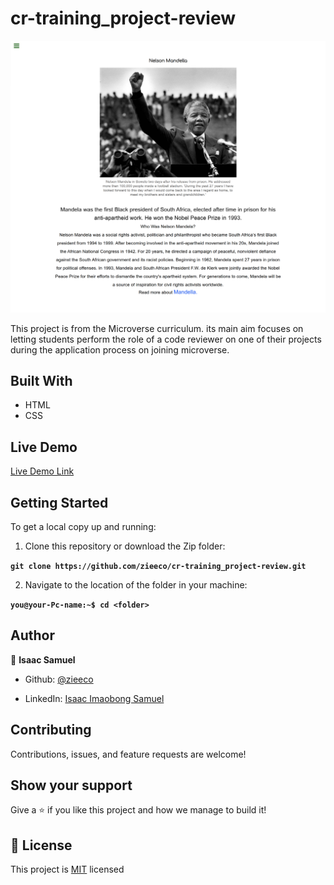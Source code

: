 # cr-training_project-review

![screenshot](./screenshot.png)

This project is from the Microverse curriculum. its main aim focuses on letting students perform the role of a code reviewer on one of their projects during the application process on joining microverse.

## Built With

- HTML
- CSS

## Live Demo

[Live Demo Link](https://zieeco.github.io/cr-training_project-review/)

## Getting Started

To get a local copy up and running:

1. Clone this repository or download the Zip folder:

**``git clone https://github.com/zieeco/cr-training_project-review.git``**

2. Navigate to the location of the folder in your machine:

**``you@your-Pc-name:~$ cd <folder>``**

## Author

👤 **Isaac Samuel**

- Github: [@zieeco](https://github.com/zieeco)

- LinkedIn: [Isaac Imaobong Samuel](https://www.linkedin.com/in/isaac-imaobong-samuel/)

## Contributing

Contributions, issues, and feature requests are welcome!

## Show your support

Give a ⭐️ if you like this project and how we manage to build it!

## 📝 License

This project is [MIT](./MIT.md) licensed
